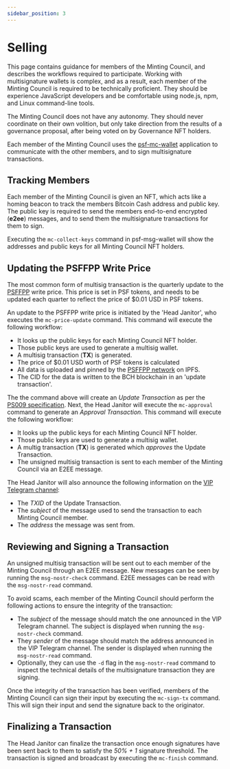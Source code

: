 ```yaml
---
sidebar_position: 3
---
```


# Selling

This page contains guidance for members of the Minting Council, and describes the workflows required to participate. Working with multisignature wallets is complex, and as a result, each member of the Minting Council is required to be technically proficient. They should be experience JavaScript developers and be comfortable using node.js, npm, and Linux command-line tools.

The Minting Council does not have any autonomy. They should never coordinate on their own volition, but only take direction from the results of a governance proposal, after being voted on by Governance NFT holders.

Each member of the Minting Council uses the [psf-mc-wallet](https://github.com/Permissionless-Software-Foundation/psf-mc-wallet) application to communicate with the other members, and to sign multisignature transactions.

## Tracking Members
Each member of the Minting Council is given an NFT, which acts like a homing beacon to track the members Bitcoin Cash address and public key. The public key is required to send the members end-to-end encrypted (**e2ee**) messages, and to send them the multisignature transactions for them to sign.

Executing the `mc-collect-keys` command in psf-msg-wallet will show the addresses and public keys for all Minting Council NFT holders.

## Updating the PSFFPP Write Price

The most common form of multisig transaction is the quarterly update to the [PSFFPP](https://psffpp.com) write price. This price is set in PSF tokens, and needs to be updated each quarter to reflect the price of $0.01 USD in PSF tokens.

An update to the PSFFPP write price is initiated by the 'Head Janitor', who executes the `mc-price-update` command. This command will execute the following workflow:

- It looks up the public keys for each Minting Council NFT holder.
- Those public keys are used to generate a multisig wallet.
- A multisig transaction (**TX**) is generated.
- The price of $0.01 USD worth of PSF tokens is calculated
- All data is uploaded and pinned by the [PSFFPP network](https://psffpp.com) on IPFS.
- The CID for the data is written to the BCH blockchain in an 'update transaction'.

The the command above will create an *Update Transaction* as per the [PS009 specification](https://github.com/Permissionless-Software-Foundation/specifications/blob/master/ps009-multisig-approval.md). Next, the Head Janitor will execute the `mc-approval` command to generate an *Approval Transaction*. This command will execute the following workflow:

- It looks up the public keys for each Minting Council NFT holder.
- Those public keys are used to generate a multisig wallet.
- A multig transaction (**TX**) is generated which *approves* the Update Transaction.
- The unsigned multisig transaction is sent to each member of the Minting Council via an E2EE message.

The Head Janitor will also announce the following information on the [VIP Telegram channel](https://t.me/psf_vip):

- The *TXID* of the Update Transaction.
- The *subject* of the message used to send the transaction to each Minting Council member.
- The *address* the message was sent from.

## Reviewing and Signing a Transaction
An unsigned multisig transaction will be sent out to each member of the Minting Council through an E2EE message. New messages can be seen by running the `msg-nostr-check` command. E2EE messages can be read with the `msg-nostr-read` command.

To avoid scams, each member of the Minting Council should perform the following actions to ensure the integrity of the transaction:

- The *subject* of the message should match the one announced in the VIP Telegram channel. The subject is displayed when running the `msg-nostr-check` command.
- They *sender* of the message should match the address announced in the VIP Telegram channel. The sender is displayed when running the `msg-nostr-read` command.
- Optionally, they can use the `-d` flag in the `msg-nostr-read` command to inspect the technical details of the multisignature transaction they are signing.

Once the integrity of the transaction has been verified, members of the Minting Council can sign their input by executing the `mc-sign-tx` command. This will sign their input and send the signature back to the originator.

## Finalizing a Transaction
The Head Janitor can finalize the transaction once enough signatures have been sent back to them to satisfy the *50% + 1* signature threshold. The transaction is signed and broadcast by executing the `mc-finish` command.
